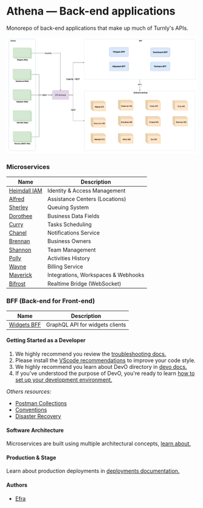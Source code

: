 # Athena — Back-end applications

Monorepo of back-end applications that make up much of Turnly's APIs.

![dynamic-communication](/docs/architecture/assets/api.png)

### Microservices

| Name                                       | Description                                  |
| ------------------------------------------ | -------------------------------------------- |
| [Heimdall IAM](/apps/Heimdall)             | Identity & Access Management                 |
| [Alfred](/apps/Alfred)                     | Assistance Centers (Locations)               |
| [Sherley](/apps/Sherley)                   | Queuing System                               |
| [Dorothee](/apps/Dorothee)                 | Business Data Fields                         |
| [Curry](/apps/Curry)                       | Tasks Scheduling                             |
| [Chanel](/apps/Chanel)                     | Notifications Service                        |
| [Brennan](/apps/Brennan)                   | Business Owners                              |
| [Shannon](/apps/Shannon)                   | Team Management                              |
| [Polly](/apps/Polly)                       | Activities History                           |
| [Wayne](/apps/Wayne)                       | Billing Service                              |
| [Maverick](/apps/Maverick)                 | Integrations, Workspaces & Webhooks          |
| [Bifrost](/apps/Bifrost)                   | Realtime Bridge (WebSocket)                  |

### BFF (Back-end for Front-end)

| Name                                       | Description                                  |
| ------------------------------------------ | -------------------------------------------- |
| [Widgets BFF](/apps/WidgetsBFF)            | GraphQL API for widgets clients              |

#### Getting Started as a Developer

1. We highly recommend you review the [troubleshooting docs.](/docs/troubleshooting.md)
2. Please install the [VScode recommendations](/.vscode/extensions.json) to improve your code style.
3. We highly recommend you learn about DevO directory in [devo docs.](/docs/devo.md)
4. If you've understood the purpose of DevO, you're ready to learn [how to set up your development environment.](/docs/development.md)

_Others resources:_

- [Postman Collections](/docs/postman/)
- [Conventions](/docs/conventions.md)
- [Disaster Recovery](/docs/disaster-recovery.md)

#### Software Architecture

Microservices are built using multiple architectural concepts, [learn about.](/docs/architecture)

#### Production & Stage

Learn about production deployments in [deployments documentation.](/docs/deployment.md)

#### Authors

- [Efra](https://github.com/efraa)
